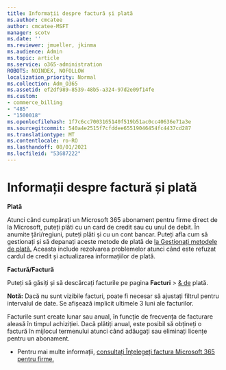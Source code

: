 ```yaml
---
title: Informații despre factură și plată
ms.author: cmcatee
author: cmcatee-MSFT
manager: scotv
ms.date: ''
ms.reviewer: jmueller, jkinma
ms.audience: Admin
ms.topic: article
ms.service: o365-administration
ROBOTS: NOINDEX, NOFOLLOW
localization_priority: Normal
ms.collection: Adm_O365
ms.assetid: ef2df989-8539-48b5-a324-97d2e09f14fe
ms.custom:
- commerce_billing
- "485"
- "1500018"
ms.openlocfilehash: 1f7c6cc7003165140f519b51ac0cc40636e71a3e
ms.sourcegitcommit: 540a4e2515f7cfddee65519046454fc4437cd287
ms.translationtype: MT
ms.contentlocale: ro-RO
ms.lasthandoff: 08/01/2021
ms.locfileid: "53687222"
---
```

# <a name="invoice-and-payment-information"></a>Informații despre factură și plată

**Plată**

Atunci când cumpărați un Microsoft 365 abonament pentru firme direct de la Microsoft, puteți plăti cu un card de credit sau cu unul de debit.  În anumite țări/regiuni, puteți plăti și cu un cont bancar.  Puteți afla cum să gestionați și să depanați aceste metode de plată de [la Gestionați metodele de plată.](/microsoft-365/commerce/billing-and-payments/manage-payment-methods) Aceasta include rezolvarea problemelor atunci când este refuzat cardul de credit și actualizarea informațiilor de plată.

**Factură/Factură**

Puteți să găsiți și să descărcați facturile pe pagina **Facturi**  >  [& de](https://go.microsoft.com/fwlink/p/?linkid=848039) plată.  

**Notă:** Dacă nu sunt vizibile facturi, poate fi necesar să ajustați filtrul pentru intervalul de date.  Se afișează implicit ultimele 3 luni ale facturilor.

Facturile sunt create lunar sau anual, în funcție de frecvența de facturare aleasă în timpul achiziției.  Dacă plătiți anual, este posibil să obțineți o factură în mijlocul termenului atunci când adăugați sau eliminați licențe pentru un abonament.

- Pentru mai multe informații, [consultați Înțelegeți factura Microsoft 365 pentru firme.](/microsoft-365/commerce/billing-and-payments/understand-your-invoice2)